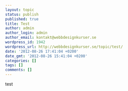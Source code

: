 ```yaml
---
layout: topic
status: publish
published: true
title: Test
author: admin
author_login: admin
author_email: kontakt@webbdesignkurser.se
wordpress_id: 1942
wordpress_url: http://webbdesignkurser.se/topic/test/
date: '2012-08-26 17:41:04 +0200'
date_gmt: '2012-08-26 15:41:04 +0200'
categories: []
tags: []
comments: []
---
```

<p>test</p>

